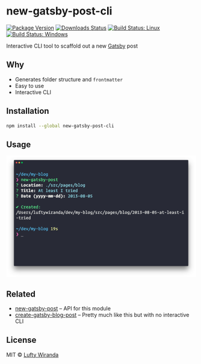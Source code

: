 # new-gatsby-post-cli

[![Package Version](https://img.shields.io/npm/v/new-gatsby-post-cli.svg?style=flat-square)](https://www.npmjs.com/package/new-gatsby-post-cli)
[![Downloads Status](https://img.shields.io/npm/dm/new-gatsby-post-cli.svg?style=flat-square)](https://npm-stat.com/charts.html?package=new-gatsby-post-cli&from=2016-04-01)
[![Build Status: Linux](https://img.shields.io/travis/luftywiranda13/new-gatsby-post-cli/master.svg?style=flat-square)](https://travis-ci.org/luftywiranda13/new-gatsby-post-cli)
[![Build Status: Windows](https://img.shields.io/appveyor/ci/luftywiranda13/new-gatsby-post-cli/master.svg?style=flat-square&logo=appveyor)](https://ci.appveyor.com/project/luftywiranda13/new-gatsby-post-cli/branch/master)

Interactive CLI tool to scaffold out a new [Gatsby](https://www.gatsbyjs.org/) post

## Why

* Generates folder structure and `frontmatter`
* Easy to use
* Interactive CLI

## Installation

```sh
npm install --global new-gatsby-post-cli
```

## Usage

<img src="screenshot.png" width="864">

## Related

* [new-gatsby-post](https://github.com/luftywiranda13/new-gatsby-post) – API for this module
* [create-gatsby-blog-post](https://github.com/DSchau/create-gatsby-blog-post) – Pretty much like this but with no interactive CLI

## License

MIT &copy; [Lufty Wiranda](https://www.luftywiranda.com)
